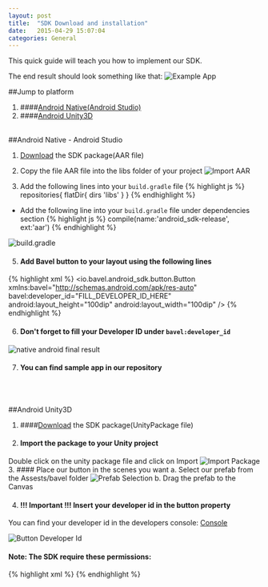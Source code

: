 ```yaml
---
layout: post
title:  "SDK Download and installation"
date:   2015-04-29 15:07:04
categories: General
---
```


This quick guide will teach you how to implement our SDK.

The end result should look something like that:
![Example App](/images/example_app.png)

##Jump to platform
1. ####[Android Native(Android Studio)](#android-native)
2. ####[Android Unity3D](#android-unity3d)
<br><br>

##Android Native - Android Studio
1. [Download](#android-native) the SDK package(AAR file)
2. Copy the file AAR file into the libs folder of your project
![Import AAR](/images/android_native_import_aar.png)

3. Add the following lines into your `build.gradle` file
{% highlight js %}
repositories{
    flatDir{
        dirs 'libs'
    }
}
{% endhighlight %}

+ Add the following line into your `build.gradle` file under dependencies section
{% highlight js %}
compile(name:'android_sdk-release', ext:'aar')
{% endhighlight %}

![build.gradle](/images/android_native_build_gradle.png)


5. #### Add Bavel button to your layout using the following lines
{% highlight xml %}
<io.bavel.android_sdk.button.Button
    xmlns:bavel="http://schemas.android.com/apk/res-auto"
    bavel:developer_id="FILL_DEVELOPER_ID_HERE"
    android:layout_height="100dip"
    android:layout_width="100dip" />
{% endhighlight %}

6. #### Don't forget to fill your Developer ID under `bavel:developer_id`

![native android final result](/images/android_native_final_result.png)

7. #### You can find sample app in our repository

<br><br>

##Android Unity3D
1. ####[Download](/sdk/bavel_unity_sdk_v01.unitypackage) the SDK package(UnityPackage file)
2. #### Import the package to your Unity project
Double click on the unity package file and click on Import
![Import Package](/images/unity_import.png)
3. #### Place our button in the scenes you want
  a. Select our prefab from the Assests/bavel folder
  ![Prefab Selection](/images/unity_prefab.png)
  b. Drag the prefab to the Canvas

4. #### !!! Important !!! Insert your developer id in the button property
  You can find your developer id in the developers console: [Console](http://www.bavel.io/developers)

![Button Developer Id](/images/unity_dev_id.png)

#### Note: The SDK require these permissions:
{% highlight xml %}
<uses-permission android:name="android.permission.INTERNET" />
<uses-permission android:name="android.permission.ACCESS_NETWORK_STATE"/>
{% endhighlight %}
